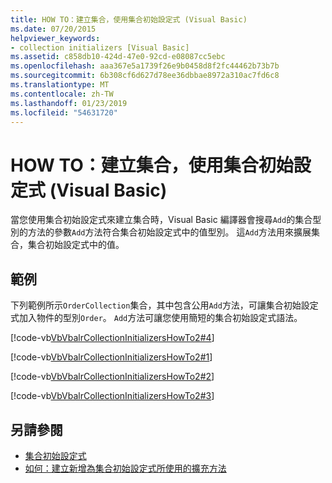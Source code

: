 ```yaml
---
title: HOW TO：建立集合，使用集合初始設定式 (Visual Basic)
ms.date: 07/20/2015
helpviewer_keywords:
- collection initializers [Visual Basic]
ms.assetid: c858db10-424d-47e0-92cd-e08087cc5ebc
ms.openlocfilehash: aaa367e5a1739f26e9b0458d8f2fc44462b73b7b
ms.sourcegitcommit: 6b308cf6d627d78ee36dbbae8972a310ac7fd6c8
ms.translationtype: MT
ms.contentlocale: zh-TW
ms.lasthandoff: 01/23/2019
ms.locfileid: "54631720"
---
```

# <a name="how-to-create-a-collection-used-by-a-collection-initializer-visual-basic"></a>HOW TO：建立集合，使用集合初始設定式 (Visual Basic)
當您使用集合初始設定式來建立集合時，Visual Basic 編譯器會搜尋`Add`的集合型別的方法的參數`Add`方法符合集合初始設定式中的值型別。 這`Add`方法用來擴展集合，集合初始設定式中的值。  
  
## <a name="example"></a>範例  
 下列範例所示`OrderCollection`集合，其中包含公用`Add`方法，可讓集合初始設定式加入物件的型別`Order`。 `Add`方法可讓您使用簡短的集合初始設定式語法。  
  
 [!code-vb[VbVbalrCollectionInitializersHowTo2#4](../../../../visual-basic/programming-guide/language-features/collection-initializers/codesnippet/VisualBasic/how-to-create-a-collection-used-by-a-collection-initializer_1.vb)]  
  
 [!code-vb[VbVbalrCollectionInitializersHowTo2#1](../../../../visual-basic/programming-guide/language-features/collection-initializers/codesnippet/VisualBasic/how-to-create-a-collection-used-by-a-collection-initializer_2.vb)]  
  
 [!code-vb[VbVbalrCollectionInitializersHowTo2#2](../../../../visual-basic/programming-guide/language-features/collection-initializers/codesnippet/VisualBasic/how-to-create-a-collection-used-by-a-collection-initializer_3.vb)]  
  
 [!code-vb[VbVbalrCollectionInitializersHowTo2#3](../../../../visual-basic/programming-guide/language-features/collection-initializers/codesnippet/VisualBasic/how-to-create-a-collection-used-by-a-collection-initializer_4.vb)]  
  
## <a name="see-also"></a>另請參閱
- [集合初始設定式](../../../../visual-basic/programming-guide/language-features/collection-initializers/index.md)
- [如何：建立新增為集合初始設定式所使用的擴充方法](../../../../visual-basic/programming-guide/language-features/collection-initializers/how-to-create-an-add-extension-method-used-by-a-collection-initializer.md)
